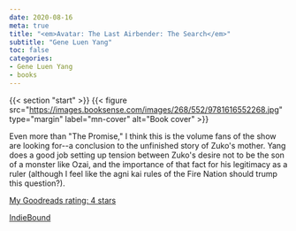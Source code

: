 ```yaml
---
date: 2020-08-16
meta: true
title: "<em>Avatar: The Last Airbender: The Search</em>"
subtitle: "Gene Luen Yang"
toc: false
categories:
- Gene Luen Yang
- books
---
```


{{< section "start" >}}
{{< figure src="https://images.booksense.com/images/268/552/9781616552268.jpg" type="margin" label="mn-cover" alt="Book cover" >}}

Even more than "The Promise," I think this is the volume fans of the show are looking for--a conclusion to the unfinished story of Zuko's mother. Yang does a good job setting up tension between Zuko's desire not to be the son of a monster like Ozai, and the importance of that fact for his legitimacy as a ruler (although I feel like the agni kai rules of the Fire Nation should trump this question?). 

[My Goodreads rating: 4 stars](https://www.goodreads.com/review/show/3491372207)  

[IndieBound](https://www.indiebound.org/book/9781616552268)
